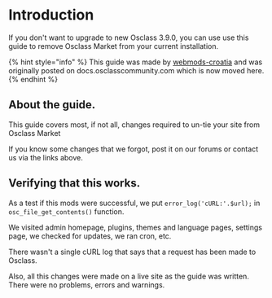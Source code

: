 # Introduction

If you don't want to upgrade to new Osclass 3.9.0, you can use use this guide to remove Osclass Market from your current installation.

{% hint style="info" %}
This guide was made by [webmods-croatia](https://github.com/webmods-croatia) and was originally posted on docs.osclasscommunity.com which is now moved here.
{% endhint %}

## About the guide. <a id="about-the-guide"></a>

This guide covers most, if not all, changes required to un-tie your site from Osclass Market

If you know some changes that we forgot, post it on our forums or contact us via the links above.

## Verifying that this works. <a id="verifying-that-this-works"></a>

As a test if this mods were successful, we put `error_log('cURL:'.$url);` in `osc_file_get_contents()` function.

We visited admin homepage, plugins, themes and language pages, settings page, we checked for updates, we ran cron, etc.

There wasn't a single cURL log that says that a request has been made to Osclass.

Also, all this changes were made on a live site as the guide was written. There were no problems, errors and warnings.

